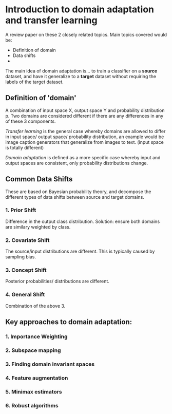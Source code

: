 # Introduction to domain adaptation and transfer learning
A review paper on these 2 closely related topics. Main topics covered would be:
- Definition of domain
- Data shifts
- 

The main idea of domain adaptation is... to train a classifier on a **source** dataset, and have it generalize to a **target** dataset without requiring the labels of the target dataset.

## Definition of 'domain'
A combination of input space X, output space Y and probability distribution p. Two domains are considered different if there are any differences in any of these 3 components.

*Transfer learning* is the general case whereby domains are allowed to differ in input space/ output space/ probability distribution, an example would be image caption generators that generalize from images to text. (input space is totally different)

*Domain adaptation* is defined as a more specific case whereby input and output spaces are consistent, only probability distributions change.

## Common Data Shifts
These are based on Bayesian probability theory, and decompose the different types of data shifts between source and target domains.
### 1. Prior Shift
Difference in the output class distribution. Solution: ensure both domains are similary weighted by class.

### 2. Covariate Shift
The source/input distributions are different. This is typically caused by sampling bias.

### 3. Concept Shift
Posterior probabilities/ distributions are different.

### 4. General Shift 
Combination of the above 3.

## Key approaches to domain adaptation:
### 1. Importance Weighting

### 2. Subspace mapping
### 3. Finding domain invariant spaces
### 4. Feature augmentation
### 5. Minimax estimators
### 6. Robust algorithms
